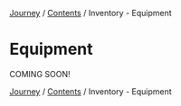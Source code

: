 [Journey](/wiki.md) / [Contents](/wiki/index.md) / Inventory - Equipment

# Equipment
COMING SOON!

[Journey](/wiki.md) / [Contents](/wiki/index.md) / Inventory - Equipment
